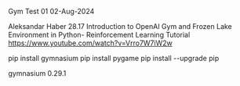 Gym Test 01
02-Aug-2024

Aleksandar Haber	28.17
Introduction to OpenAI Gym and Frozen Lake Environment in Python- Reinforcement Learning Tutorial
https://www.youtube.com/watch?v=Vrro7W7iW2w	

pip install gymnasium
pip install pygame
pip install --upgrade pip

gymnasium
0.29.1
